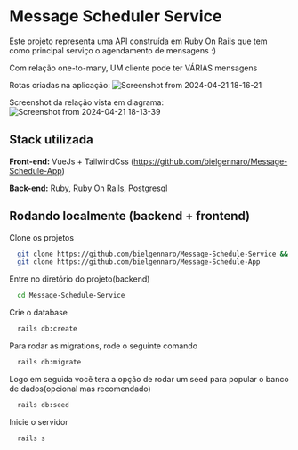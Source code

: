 
# Message Scheduler Service

Este projeto representa uma API construída em Ruby On Rails que tem como principal serviço o agendamento de mensagens :)

Com relação one-to-many, UM cliente pode ter VÁRIAS mensagens

Rotas criadas na aplicação:
![Screenshot from 2024-04-21 18-16-21](https://github.com/bielgennaro/Message-Schedule-Service/assets/102267952/a3f7eba5-57cf-4ef4-b0f9-e130799ae7b7)


Screenshot da relação vista em diagrama:
![Screenshot from 2024-04-21 18-13-39](https://github.com/bielgennaro/Message-Schedule-Service/assets/102267952/ce456418-c412-4073-9396-03cc9b08e97e)



## Stack utilizada

**Front-end:** VueJs + TailwindCss (https://github.com/bielgennaro/Message-Schedule-App)

**Back-end:** Ruby, Ruby On Rails, Postgresql



## Rodando localmente (backend + frontend)

Clone os projetos

```bash
  git clone https://github.com/bielgennaro/Message-Schedule-Service &&
  git clone https://github.com/bielgennaro/Message-Schedule-App
```

Entre no diretório do projeto(backend)

```bash
  cd Message-Schedule-Service
```

Crie o database

```bash
  rails db:create
```

Para rodar as migrations, rode o seguinte comando

```bash
  rails db:migrate
```

Logo em seguida vocẽ tera a opção de rodar um seed para popular o banco de dados(opcional mas recomendado)
```bash
  rails db:seed
```

Inicie o servidor
```bash
  rails s
```
